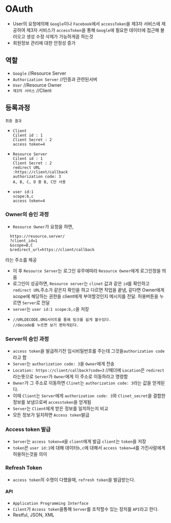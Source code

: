 # OAuth
- User의 요청에의해 ```Google```이나 ```Facebook```에서 ```accessToken```을 제3자 서비스에 제공하여 
제3자 서비스가 ```accessToken```을 통해 ```Google```에 필요한 데이터에 접근해 불러오고 생성 수정 삭제가 가능하게끔 하는것
- 회원정보 관리에 대한 안정성 증가

## 역할
- ```Google```  	//Resource Server
- ```Authorization Server``` 	  //인증과 관련된서버
- ```User```  	//Resource Owner
- ```제3자 서비스```	  //Client

## 등록과정
 ```최종 결과```
- ```
  Client
  Cilent id : 1
  Client Secret : 2
  access token=4    
  ```
- ```
  Resource Server	
  Cilent id : 1
  Client Secret : 2
  redirect URL
  :https://client/callback
  authorization code: 3
  A, B, C, D 중 B, C만 사용
  ```
- ```
  user id:1
  scope:b,c
  access token=4
  ```

### Owner의 승인 과정
- ```Resource Owner```가 요청을 하면,
```
  https://resource.server/
  ?client_id=1
  &scope=B,C
  &redirect_url=https://client/callback
  ```
라는 주소를 제공
- 이 후 ```Resource Server```는 로그인 유무에따라 ```Resource Owner```에게 로그인창을 띄움
- 로그인이 성공하면, ```Resource server```는 ```clinet``` 값과 같은 ```id```를 확인하고 ```redirect URL```주소가 같은지 확인을 하고 다르면 작업을 끝냄, 같다면 Owner에게 scope에 해당하는 권한을 client에게 부여할것인지 메시지를 전달. 
허용버튼을 누르면 ```Server```로 전달
- ```server```는 ```user id:1 scope:b,c```을 저장
- ```
  //URLDECODE.ORG사이트를 통해 링크를 쉽게 볼수있다.
  //decode를 누르면 보기 편하게된다.
  ```

### Server의 승인 과정
- ```access token```을 발급하기전 임시비밀번호를 주는데 그것을```authorization code```라고 함
- ```Server```는 ```authorization code: 3```을 ```Owner```에게 전송
- ```Location: https://client/callback?code=3``` //헤더에 ```Location```은 ```redirect```라는뜻으로 ```Server```가 ```Owner```에게 이 주소로 이동하라고 명령함
- ```Owner```가 그 주소로 이동하면 ```Clinet```는 ```authorization code: 3```라는 값을 얻게된다.
- 이때 ```Client```는 ```Server```에게 ```authorization code: 3```와 ```Clinet_secret```을 결합한 정보를 보냄으로써  ```accesstoken```을 얻게됨
- ```Server```는 ```Client```에게 받은 정보를 일치하는지 비교
- 모든 정보가 일치하면 ```Access token```발급

### Access token 발급
- ```Server```는 ```access token=4```을 ```client```에게 발급 ```client```는 ```token```을 저장
- ```token```은 ```user id:1```에 대해 데이터```b,c```에 대해서 ```access token=4```를 가진사람에게 허용하는것을 의미
### Refresh Token
- ```access token```의 수명이 다했을때, ```refresh token```을 발급받는다.

#### API
- ```Application Programming Interface```
- ```Cilent```가 ```Access token```을통해 ```Server```를 조작할수 있는 장치를 ```API```라고 한다.
- Restful, JSON, XML






